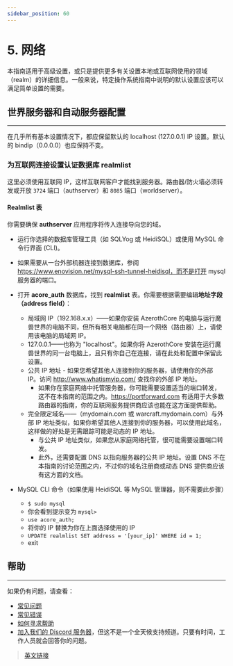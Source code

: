 ```yaml
---
sidebar_position: 60
---
```


# 5. 网络

本指南适用于高级设置，或只是提供更多有关设置本地或互联网使用的领域（realm）的详细信息。一般来说，特定操作系统指南中说明的默认设置应该可以满足简单设置的需要。

## 世界服务器和自动服务器配置
---

在几乎所有基本设置情况下，都应保留默认的 localhost (127.0.0.1) IP 设置。默认的 bindip（0.0.0.0）也应保持不变。

### 为互联网连接设置认证数据库 realmlist

这里必须使用互联网 IP，这样互联网客户才能找到服务器。路由器/防火墙必须转发或开放 `3724` 端口（authserver）和 `8085` 端口（worldserver）。

#### Realmlist 表

你需要确保 **authserver** 应用程序将传入连接导向您的域。

- 运行你选择的数据库管理工具（如 SQLYog 或 HeidiSQL）或使用 MySQL 命令行界面 (CLI)。
- 如果需要从一台外部机器连接到数据库，参阅 https://www.enovision.net/mysql-ssh-tunnel-heidisql，而不是打开 mysql 服务器的端口。
- 打开 **acore_auth** 数据库，找到 **realmlist** 表。你需要根据需要编辑**地址字段（address field）**：

    - 局域网 IP（192.168.x.x）——如果你安装 AzerothCore 的电脑与运行魔兽世界的电脑不同，但所有相关电脑都在同一个网络（路由器）上，请使用该电脑的局域网 IP。
    - 127.0.0.1——也称为 "localhost"。如果你将 AzerothCore 安装在运行魔兽世界的同一台电脑上，且只有你自己在连接，请在此处和配置中保留此设置。
    - 公共 IP 地址 - 如果您希望其他人连接到你的服务器，请使用你的外部 IP。访问 http://www.whatismyip.com/ 查找你的外部 IP 地址。
        - 如果你在家庭网络中托管服务器，你可能需要设置适当的端口转发，这不在本指南的范围之内。https://portforward.com 有适用于大多数路由器的指南，你的互联网服务提供商应该也能在这方面提供帮助。
    - 完全限定域名——（mydomain.com 或 warcraft.mydomain.com）与外部 IP 地址类似，如果你希望其他人连接到你的服务器，可以使用此域名，这样做的好处是无需跟踪可能是动态的 IP 地址。
        - 与公共 IP 地址类似，如果您从家庭网络托管，很可能需要设置端口转发。
        - 此外，还需要配置 DNS 以指向服务器的公共 IP 地址。设置 DNS 不在本指南的讨论范围之内，不过你的域名注册商或动态 DNS 提供商应该有这方面的文档。
- MySQL CLI 命令（如果使用 HeidiSQL 等 MySQL 管理器，则不需要此步骤）
    - `$ sudo mysql`
    - 你会看到提示变为 `mysql>`
    - `use acore_auth;`
    - 将你的 IP 替换为你在上面选择使用的 IP
    - `UPDATE realmlist SET address = '[your_ip]' WHERE id = 1;`
    - exit

## 帮助
---

如果仍有问题，请查看：

- [常见问题](/faq)
- [常见错误](/common-errors)
- [如何寻求帮助](/how-to-ask-for-help)
- [加入我们的 Discord 服务器](https://discord.gg/gkt4y2x)，但这不是一个全天候支持频道。只要有时间，工作人员就会回答你的问题。

> [英文链接](https://www.azerothcore.org/wiki/networking)
